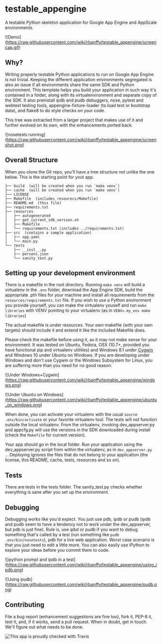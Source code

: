 testable_appengine
==================

A testable Python skeleton application for Google App Engine and
AppScale environments.

![Demo]
(https://raw.githubusercontent.com/wiki/rbanffy/testable_appengine/screencap.gif)

Why?
----

Writing properly testable Python applications to run on Google App
Engine is not trivial. Keeping the different application environments
segregated is also an issue if all environments share the same SDK and
Python environment. This template helps you build your application in
such way it's contained in a folder, along with its virtualenvironment
and separate copy of the SDK. It also preinstall ipdb and pudb
debuggers, nose, pytest and webtest testing tools,
appengine-fixture-loader (to load test or bootstrap data), and flake8 to
do style checks on your code.

This tree was extracted from a larger project that makes use of it and
further evolved on its own, with the enhancements ported back.

![nosetests running]
(https://raw.githubusercontent.com/wiki/rbanffy/testable_appengine/screenshot.png)

Overall Structure
-----------------

When you clone the Git repo, you'll have a tree structure not unlike
the one below. This is the starting point for yout app.

    ├── build  (will be created when you run `make venv`)
    ├── cache  (will be created when you run `make venv`)
    ├── LICENSE
    ├── Makefile  (includes resourecs/Makefile)
    ├── README.md  (this file)
    ├── requirements.txt
    ├── resources
    │   ├── autogenerated
    │   ├── get_current_sdk_version.sh
    │   ├── Makefile
    │   └── requirements.txt (includes ../requirements.txt)
    ├── src  (contains a sample application)
    │   ├── app.yaml
    │   └── main.py
    └── tests
        ├── __init__.py
        ├── persons.json
        └── sanity_test.py

Setting up your development environment
---------------------------------------

There is a makefile in the root directory. Running `make venv` will
build a virtualenv in the `.env` folder, download the App Engine SDK,
build the appropriate .pth files for your machine and install all
requirements from the `resources/requirements.txt` file. If you wish to
use a Python environment you provide yourself, you can make the
virtualenv youself and run `make libraries` with VENV pointing to your
virtualenv (as in `VENV=.my_env make libraries`)

The actual makefile is under resources. Your own makefile (with your own
targets) should include it and extend it like the included Makefile
does.

Please check the makefile before using it, as it may not make sense for
your environment. It was tested on Ubuntu, Fedora, OSX (10.7+, provided
you have functional pip and virtualenv utilities) and Windows 8.1 under
[Cygwin](http://www.cygwin.com/) and Windows 10 under Ubuntu on
Windows. If you are developing under Windows and don't use Cygwin or the
Windows Subsystem for Linux, you are suffering more than you need for no
good reason.

![Under Windows+Cygwin]
(https://raw.githubusercontent.com/wiki/rbanffy/testable_appengine/windows.png)

![Under Ubuntu on Windows]
(https://raw.githubusercontent.com/wiki/rbanffy/testable_appengine/ubuntu_on_windows.png)

When done, you can activate your virtualenv with the usual `source
.env/bin/activate` or your favorite virtualenv tool. The tests will not
function outside the local virtualenv. From the virtualenv, invoking
dev_appserver.py and appcfg.py will use the versions in the SDK
downloaded during install (check the `Makefile` for current version).

Your app should go in the local folder. Run your application using the
dev_appserver.py script from within the virtualenv, as in
`dev_appserver.py .`. Deploying ignores the files that do not belong to
your application (the license, this README, cache, tests, resources and
so on).

Tests
-----

There are tests in the tests folder. The sanity_test.py checks whether
everything is sane after you set up the environment.

Debugging
---------

Debugging works like you'd expect. You just use pdb, ipdb or pudb (ipdb
and pudb seem to have a tendency not to work under the dev_appserver,
but pdb is just fine). Rule is, use ipbd or pudb if you want to debug
something that's called by a test (run something like `pudb
.env/bin/nosetests`), pdb for a live web application. Worst case
scenario is that you just need to edit a little more. You can also
easily use iPython to explore your ideas before you commit them to code.

![ipython prompt and ipdb in a test]
(https://raw.githubusercontent.com/wiki/rbanffy/testable_appengine/using_ipdb.png)

![Using pudb]
(https://raw.githubusercontent.com/wiki/rbanffy/testable_appengine/pudb.png)

Contributing
------------

File a bug report (enhancement suggestions are fine too), fork it, PEP-8
it, test it, and, if it works, send a pull request. When in doubt, get
in touch. We'll figure out what needs to be done.

![This app is proudly checked with Travis](https://api.travis-ci.org/rbanffy/testable_appengine.svg)
